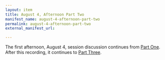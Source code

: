 ```yaml
---
layout: item
title: August 4, Afternoon Part Two
manifest_name: august-4-afternoon-part-two
permalink: august-4-afternoon-part-two
external_manifest_url: 

---
```

The first afternoon, August 4, session discussion continues from <a href="https://tanyaclement.github.io/harvard1953/august-4-afternoon-part-one">Part One</a>. After this recording, it continues to <a href="https://tanyaclement.github.io/harvard1953/august-4-afternoon-part-three">Part Three</a>. 

